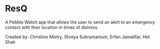 # ResQ
A Pebble Watch app that allows the user to send an alert to an emergency contact with their location in times of distress.

Created by: Christine Mistry, Shreya Subramanium, Erfan Jamalifar, Het Shah
